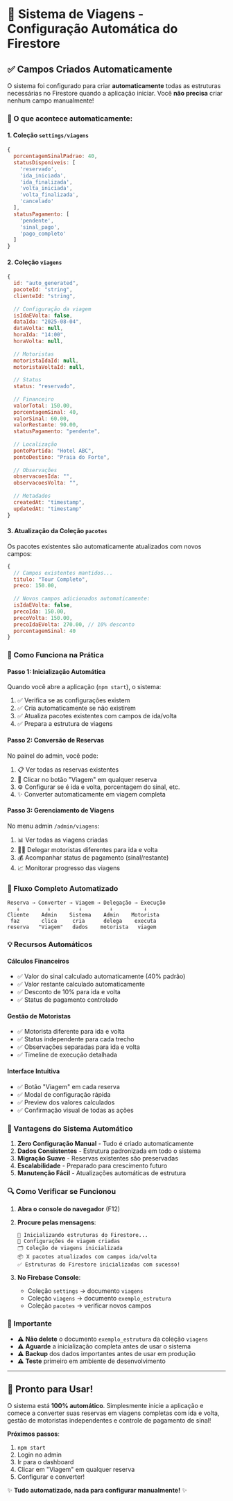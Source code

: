 # 🚗 Sistema de Viagens - Configuração Automática do Firestore

## ✅ Campos Criados Automaticamente

O sistema foi configurado para criar **automaticamente** todas as estruturas necessárias no Firestore quando a aplicação iniciar. Você **não precisa** criar nenhum campo manualmente!

### 🔧 O que acontece automaticamente:

#### 1. **Coleção `settings/viagens`**
```javascript
{
  porcentagemSinalPadrao: 40,
  statusDisponiveis: [
    'reservado',
    'ida_iniciada', 
    'ida_finalizada',
    'volta_iniciada',
    'volta_finalizada',
    'cancelado'
  ],
  statusPagamento: [
    'pendente',
    'sinal_pago',
    'pago_completo'
  ]
}
```

#### 2. **Coleção `viagens`**
```javascript
{
  id: "auto_generated",
  pacoteId: "string",
  clienteId: "string",
  
  // Configuração da viagem
  isIdaEVolta: false,
  dataIda: "2025-08-04",
  dataVolta: null,
  horaIda: "14:00",
  horaVolta: null,
  
  // Motoristas
  motoristaIdaId: null,
  motoristaVoltaId: null,
  
  // Status
  status: "reservado",
  
  // Financeiro
  valorTotal: 150.00,
  porcentagemSinal: 40,
  valorSinal: 60.00,
  valorRestante: 90.00,
  statusPagamento: "pendente",
  
  // Localização
  pontoPartida: "Hotel ABC",
  pontoDestino: "Praia do Forte",
  
  // Observações
  observacoesIda: "",
  observacoesVolta: "",
  
  // Metadados
  createdAt: "timestamp",
  updatedAt: "timestamp"
}
```

#### 3. **Atualização da Coleção `pacotes`**
Os pacotes existentes são automaticamente atualizados com novos campos:
```javascript
{
  // Campos existentes mantidos...
  titulo: "Tour Completo",
  preco: 150.00,
  
  // Novos campos adicionados automaticamente:
  isIdaEVolta: false,
  precoIda: 150.00,
  precoVolta: 150.00,
  precoIdaEVolta: 270.00, // 10% desconto
  porcentagemSinal: 40
}
```

### 🚀 Como Funciona na Prática

#### **Passo 1: Inicialização Automática**
Quando você abre a aplicação (`npm start`), o sistema:
1. ✅ Verifica se as configurações existem
2. ✅ Cria automaticamente se não existirem
3. ✅ Atualiza pacotes existentes com campos de ida/volta
4. ✅ Prepara a estrutura de viagens

#### **Passo 2: Conversão de Reservas**
No painel do admin, você pode:
1. 📋 Ver todas as reservas existentes
2. 🚗 Clicar no botão "Viagem" em qualquer reserva
3. ⚙️ Configurar se é ida e volta, porcentagem do sinal, etc.
4. ✨ Converter automaticamente em viagem completa

#### **Passo 3: Gerenciamento de Viagens**
No menu admin `/admin/viagens`:
1. 📊 Ver todas as viagens criadas
2. 👨‍✈️ Delegar motoristas diferentes para ida e volta
3. 💰 Acompanhar status de pagamento (sinal/restante)
4. 📈 Monitorar progresso das viagens

### 🔄 Fluxo Completo Automatizado

```
Reserva → Converter → Viagem → Delegação → Execução
   ↓         ↓         ↓         ↓          ↓
Cliente    Admin    Sistema    Admin    Motorista
 faz       clica     cria      delega    executa
reserva   "Viagem"   dados    motorista   viagem
```

### 💡 Recursos Automáticos

#### **Cálculos Financeiros**
- ✅ Valor do sinal calculado automaticamente (40% padrão)
- ✅ Valor restante calculado automaticamente
- ✅ Desconto de 10% para ida e volta
- ✅ Status de pagamento controlado

#### **Gestão de Motoristas**
- ✅ Motorista diferente para ida e volta
- ✅ Status independente para cada trecho
- ✅ Observações separadas para ida e volta
- ✅ Timeline de execução detalhada

#### **Interface Intuitiva**
- ✅ Botão "Viagem" em cada reserva
- ✅ Modal de configuração rápida
- ✅ Preview dos valores calculados
- ✅ Confirmação visual de todas as ações

### 🎯 Vantagens do Sistema Automático

1. **Zero Configuração Manual** - Tudo é criado automaticamente
2. **Dados Consistentes** - Estrutura padronizada em todo o sistema
3. **Migração Suave** - Reservas existentes são preservadas
4. **Escalabilidade** - Preparado para crescimento futuro
5. **Manutenção Fácil** - Atualizações automáticas de estrutura

### 🔍 Como Verificar se Funcionou

1. **Abra o console do navegador** (F12)
2. **Procure pelas mensagens**:
   ```
   🔧 Inicializando estruturas do Firestore...
   📝 Configurações de viagem criadas
   🗂️ Coleção de viagens inicializada
   📦 X pacotes atualizados com campos ida/volta
   ✅ Estruturas do Firestore inicializadas com sucesso!
   ```

3. **No Firebase Console**:
   - Coleção `settings` → documento `viagens`
   - Coleção `viagens` → documento `exemplo_estrutura`
   - Coleção `pacotes` → verificar novos campos

### 🚨 Importante

- ⚠️ **Não delete** o documento `exemplo_estrutura` da coleção `viagens`
- ⚠️ **Aguarde** a inicialização completa antes de usar o sistema
- ⚠️ **Backup** dos dados importantes antes de usar em produção
- ⚠️ **Teste** primeiro em ambiente de desenvolvimento

---

## 🎉 Pronto para Usar!

O sistema está **100% automático**. Simplesmente inicie a aplicação e comece a converter suas reservas em viagens completas com ida e volta, gestão de motoristas independentes e controle de pagamento de sinal!

**Próximos passos**: 
1. `npm start` 
2. Login no admin 
3. Ir para o dashboard 
4. Clicar em "Viagem" em qualquer reserva
5. Configurar e converter!

✨ **Tudo automatizado, nada para configurar manualmente!** ✨
